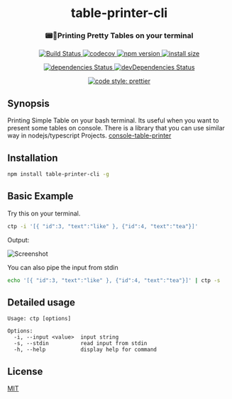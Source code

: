<h1 align="center">table-printer-cli</h1>
<h3 align="center">📟🍭Printing Pretty Tables on your terminal</h3>
<p align="center">
  <a href="https://travis-ci.org/ayonious/table-printer-cli">
    <img alt="Build Status" src="https://travis-ci.org/ayonious/table-printer-cli.svg?branch=master">
  </a>
  <a href="https://codecov.io/gh/ayonious/table-printer-cli">
    <img alt="codecov" src="https://codecov.io/gh/ayonious/table-printer-cli/branch/master/graph/badge.svg">
  </a>
  <a href="https://badge.fury.io/js/table-printer-cli">
    <img alt="npm version" src="https://badge.fury.io/js/table-printer-cli.svg">
  </a>
  <a href="https://packagephobia.now.sh/result?p=table-printer-cli">
    <img alt="install size" src="https://packagephobia.now.sh/badge?p=table-printer-cli@latest">
  </a>
</p>
<p align="center">
  <a href="https://david-dm.org/ayonious/table-printer-cli">
    <img alt="dependencies Status" src="https://david-dm.org/ayonious/table-printer-cli/status.svg">
  </a>
  <a href="https://david-dm.org/ayonious/table-printer-cli?type=dev">
    <img alt="devDependencies Status" src="https://david-dm.org/ayonious/table-printer-cli/dev-status.svg">
  </a>
</p>
<p align="center">
  <a href="https://github.com/prettier/prettier">
    <img alt="code style: prettier" src="https://img.shields.io/badge/code_style-prettier-ff69b4.svg?style=plastic">
  </a>
</p>

## Synopsis

Printing Simple Table on your bash terminal. Its useful when you want to present some tables on console. There is a library that you can use similar way in nodejs/typescript Projects. [console-table-printer](https://www.npmjs.com/package/console-table-printer)

## Installation

```bash
npm install table-printer-cli -g
```

## Basic Example

Try this on your terminal.

```bash
ctp -i '[{ "id":3, "text":"like" }, {"id":4, "text":"tea"}]'
```

Output:

![Screenshot](https://cdn.jsdelivr.net/gh/ayonious/table-printer-cli@master/static-resources/quick-print.v3.png)

You can also pipe the input from stdin

```bash
echo '[{ "id":3, "text":"like" }, {"id":4, "text":"tea"}]' | ctp -s
```

## Detailed usage

```text
Usage: ctp [options]

Options:
  -i, --input <value>  input string
  -s, --stdin          read input from stdin
  -h, --help           display help for command
```

## License

[MIT](https://github.com/ayonious/table-printer-cli/blob/master/LICENSE)

